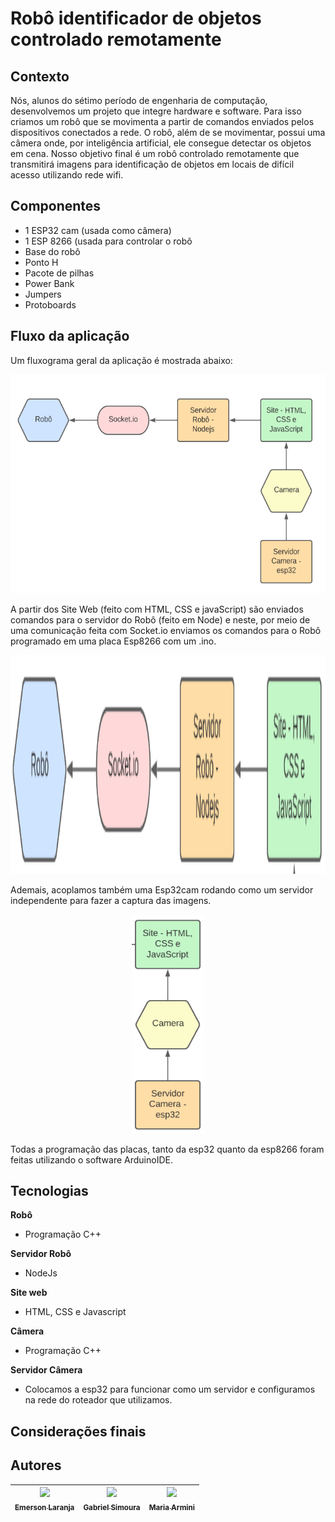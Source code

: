 
# Robô identificador de objetos controlado remotamente
## Contexto
Nós, alunos do sétimo período de engenharia de computação, desenvolvemos um projeto que integre hardware e software. Para isso criamos um robô que se movimenta a partir de comandos enviados pelos dispositivos conectados a rede. O robô, além de se movimentar, possui uma câmera onde, por inteligência artificial, ele consegue detectar os objetos em cena. Nosso objetivo final é um robô controlado remotamente que transmitirá imagens para identificação de objetos em locais de difícil acesso utilizando rede wifi.


##  Componentes
*  1 ESP32 cam (usada como câmera)
* 1 ESP 8266 (usada para controlar o robô
* Base do robô
* Ponto H
* Pacote de pilhas
* Power Bank
* Jumpers
* Protoboards





## Fluxo da aplicação
Um fluxograma geral da aplicação é mostrada abaixo:
 <div align="center">
 <img src= "scheme0.png" height= "350" />
</div>

A partir dos Site Web (feito com HTML, CSS e javaScript) são enviados comandos para o servidor do Robô (feito em Node) e neste, por meio de uma comunicação feita com Socket.io enviamos os comandos para o Robô programado em uma placa Esp8266 com um .ino.
 <div align="center">
 <img src= "scheme1.png" height= "350" />
</div>


Ademais, acoplamos também uma Esp32cam rodando como um servidor independente para fazer a captura das imagens.

 <div align="center">
 <img src= "scheme2.png" height= "350" />
</div>


Todas a programação das placas, tanto da esp32 quanto da esp8266 foram feitas utilizando o software ArduinoIDE.

## Tecnologias

**Robô**
* Programação C++

**Servidor Robô**
* NodeJs

**Site web**
* HTML, CSS e Javascript

**Câmera**
* Programação C++

**Servidor Câmera**
* Colocamos a esp32 para funcionar como um servidor e configuramos na rede do roteador que utilizamos.


## Considerações finais


## Autores

| [<img src="https://avatars.githubusercontent.com/u/21970707?v=4" width=115><br><sub>Emerson Laranja</sub>](https://github.com/EmersonLaranja) |  [<img src="https://avatars.githubusercontent.com/u/55196034?v=4" width=115><br><sub>Gabriel Simoura</sub>](https://github.com/gabrielSSimoura) | [<img src="https://avatars.githubusercontent.com/u/56095289?v=4" width=115><br><sub>Maria Armini</sub>](https://github.com/maluarmini) |
| :---: | :---: | :---: |

